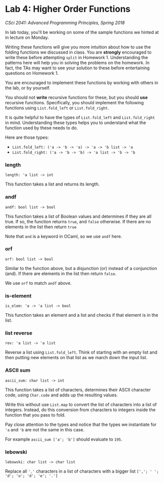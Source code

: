# Lab 4: Higher Order Functions

*CSci 2041: Advanced Programming Principles, Spring 2018*

In lab today, you'll be working on some of the sample functions we
hinted at in lecture on Monday.

Writing these functions will give you more intuition about how to use
the folding functions we discussed in class.  You are **strongly**
encouraged to write these before attempting ``split`` in Homework 1.
Understanding the patterns here will help you in solving the problems
on the homework.  In fact, the TAs may want to see your solution to
these before entertaining questions on Homework 1.

You are encouraged to implement these functions by working with others
in the lab, or by yourself.

You should not **write** recursive functions for these, but you should
**use** recursive functions.  Specifically, you should implement the
following functions using ``List.fold_left`` or ``List.fold_right``.

It is quite helpful to have the types of ``List.fold_left`` and
``List.fold_right`` in mind.  Understanding these types helps you to
understand what the function used by these needs to do.

Here are those types:

- ``List.fold_left: ('a -> 'b -> 'a) -> 'a -> 'b list -> 'a``
- ``List.fold_right: ('a -> 'b -> 'b) -> 'a list -> 'b -> 'b``


### length

``length: 'a list -> int``

This function takes a list and returns its length.

### andf

``andf: bool list -> bool``

This function takes a list of Boolean values and determines if they
are all true.  If so, the function returns ``true``, and ``false``
otherwise.  If there are no elements in the list then return ``true``

Note that ``and`` is a keyword in OCaml, so we use ``andf`` here.

### orf

``orf: bool list -> bool``

Similar to the function above, but a disjunction (or) instead of a
conjunction (and).  If there are elements in the list then return
``false``. 

We use ``orf`` to match ``andf`` above.

### is-element

``is_elem: 'a -> 'a list -> bool``

This function takes an element and a list and checks if that element
is in the list.

### list reverse

``rev: 'a list -> 'a list``

Reverse a list using ``List.fold_left``.  Think of starting with an
empty list and then putting new elements on that list as we march down
the input list.


### ASCII sum

``ascii_sum: char list -> int``

This function takes a list of characters, determines their ASCII
character code, using ``Char.code`` and adds up the resulting values.

Write this without use ``List.map`` to convert the list of characters
into a list of integers.  Instead, do this conversion from characters
to integers inside the function that you pass to fold.

Pay close attention to the types and notice that the types we
instantiate for ``'a`` and ``'b`` are not the same in this case.

For example ``ascii_sum ['a'; 'b']`` should evaluate to ``195``.


### lebowski

``lebowski: char list -> char list``

Replace all ``'.'`` characters in a list of characters with
a bigger list ``[','; ' '; 'd'; 'u'; 'd'; 'e'; '.']``
 
 
